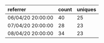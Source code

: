| referrer          | count | uniques |
| :---------------- | :---- | :------ |
| 06/04/20 20:00:00 | 40    | 25      |
| 07/04/20 20:00:00 | 28    | 23      |
| 08/04/20 20:00:00 | 34    | 23      |